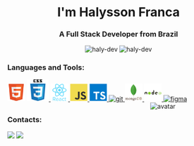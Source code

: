 <h1 align="center">I'm Halysson Franca</h1>
<h3 align="center">A Full Stack Developer from Brazil</h3>

<div align="center">
<img height="150em" src="https://github-readme-stats.vercel.app/api/top-langs?username=haly-dev&show_icons=true&theme=cobalt&title_color=FFFFFF&text_color=ffffff&bg_color=CCCCCC00&locale=en&layout=compact" alt="haly-dev" />
<img height="150em" src="https://github-readme-stats.vercel.app/api?username=haly-dev&show_icons=true&theme=transparent&title_color=FFFFFF&text_color=ffffff&locale=en" alt="haly-dev" />
</div>

<p align="left">

<h3 align="left">Languages and Tools:</h3>
<p align="left"> 
<img alt="Haly-HTML" width="40" src="https://raw.githubusercontent.com/devicons/devicon/master/icons/html5/html5-original.svg">
<a href="https://www.w3schools.com/css/" target="_blank" rel="noreferrer"> <img src="https://raw.githubusercontent.com/devicons/devicon/master/icons/css3/css3-original-wordmark.svg" alt="css3" width="50"/> </a> 
<a href="https://reactjs.org/" target="_blank" rel="noreferrer"> <img src="https://raw.githubusercontent.com/devicons/devicon/master/icons/react/react-original-wordmark.svg" alt="react" width="40" height="40"/> </a> 
<a href="https://developer.mozilla.org/en-US/docs/Web/JavaScript" target="_blank" rel="noreferrer"> <img src="https://raw.githubusercontent.com/devicons/devicon/master/icons/javascript/javascript-original.svg" alt="javascript" width="40" height="40"/> </a>
<a href="https://www.typescriptlang.org/" target="_blank" rel="noreferrer"> <img src="https://raw.githubusercontent.com/devicons/devicon/master/icons/typescript/typescript-original.svg" alt="typescript" width="40" height="40"/> </a> 
<a href="https://git-scm.com/" target="_blank" rel="noreferrer"> <img src="https://www.vectorlogo.zone/logos/git-scm/git-scm-icon.svg" alt="git" width="40" height="40"/> </a>  
<a href="https://www.mongodb.com/" target="_blank" rel="noreferrer"> <img src="https://raw.githubusercontent.com/devicons/devicon/master/icons/mongodb/mongodb-original-wordmark.svg" alt="mongodb" width="40" height="40"/> </a> 
<a href="https://nodejs.org" target="_blank" rel="noreferrer"> <img src="https://raw.githubusercontent.com/devicons/devicon/master/icons/nodejs/nodejs-original-wordmark.svg" alt="nodejs" width="40" height="40"/> </a> 
<a href="https://www.figma.com/" target="_blank" rel="noreferrer"> <img src="https://www.vectorlogo.zone/logos/figma/figma-icon.svg" alt="figma" width="40" height="40"/> </a>
<img align="right" width="180em"src="https://cdn.picrew.me/shareImg/org/202302/338224_SCuCkIUP.png" alt="avatar" />
</p>

##

<h3 align="left">Contacts:</h3>
  <a href="mailto:haly.franca@gmail.com"><img src="https://img.shields.io/badge/-Gmail-%23333?style=for-the-badge&logo=gmail&logoColor=white" target="_blank"></a>
  <a href="https://www.linkedin.com/in/halysson-franca/" target="_blank"><img src="https://img.shields.io/badge/-LinkedIn-%230077B5?style=for-the-badge&logo=linkedin&logoColor=white" target="_blank"></a> 
</p>

